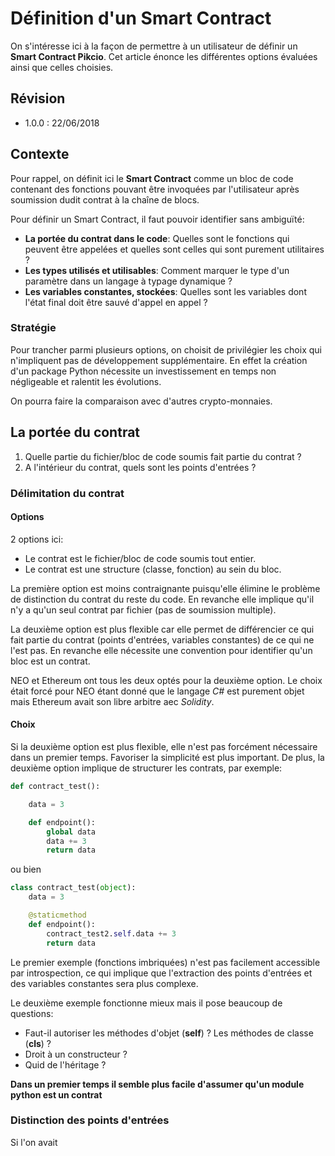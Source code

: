 # Définition d'un Smart Contract

On s'intéresse ici à la façon de permettre à un utilisateur de définir un
**Smart Contract Pikcio**. Cet article énonce les différentes options évaluées
ainsi que celles choisies. 

## Révision
- 1.0.0 : 22/06/2018

## Contexte
Pour rappel, on définit ici le **Smart Contract** comme un bloc de code
contenant des fonctions pouvant être invoquées par l'utilisateur après soumission
dudit contrat à la chaîne de blocs.

Pour définir un Smart Contract, il faut pouvoir identifier sans ambiguïté:
- **La portée du contrat dans le code**: Quelles sont le fonctions qui peuvent être appelées
et quelles sont celles qui sont purement utilitaires ?
- **Les types utilisés et utilisables**: Comment marquer le type d'un paramètre dans un langage à typage dynamique ?
- **Les variables constantes, stockées**: Quelles sont les variables dont l'état final doit être sauvé d'appel en appel ?

### Stratégie
Pour trancher parmi plusieurs options, on choisit de privilégier les choix qui n'impliquent pas de développement supplémentaire.
En effet la création d'un package Python nécessite un investissement en temps non négligeable et ralentit les évolutions.

On pourra faire la comparaison avec d'autres crypto-monnaies.

## La portée du contrat

1. Quelle partie du fichier/bloc de code soumis fait partie du contrat ?
2. A l'intérieur du contrat, quels sont les points d'entrées ?

### Délimitation du contrat

#### Options

2 options ici:
- Le contrat est le fichier/bloc de code soumis tout entier.
- Le contrat est une structure (classe, fonction) au sein du bloc.

La première option est moins contraignante puisqu'elle élimine le problème de 
distinction du contrat du reste du code. En revanche elle implique qu'il n'y a
qu'un seul contrat par fichier (pas de soumission multiple).

La deuxième option est plus flexible car elle permet de différencier ce qui
fait partie du contrat (points d'entrées, variables constantes) de ce qui ne
l'est pas. En revanche elle nécessite une convention pour identifier qu'un bloc
est un contrat.

NEO et Ethereum ont tous les deux optés pour la deuxième option. Le choix était 
forcé pour NEO étant donné que le langage *C#* est purement objet mais Ethereum
avait son libre arbitre aec *Solidity*.

#### Choix

Si la deuxième option est plus flexible, elle n'est pas forcément nécessaire
dans un premier temps. Favoriser la simplicité est plus important. De plus, la
deuxième option implique de structurer les contrats, par exemple:
```python
def contract_test():

    data = 3

    def endpoint():
        global data
        data += 3
        return data
```
ou bien
```python
class contract_test(object):
    data = 3

    @staticmethod
    def endpoint():
        contract_test2.self.data += 3
        return data
```

Le premier exemple (fonctions imbriquées) n'est pas facilement accessible par
introspection, ce qui implique que l'extraction des points d'entrées et des
variables constantes sera plus complexe.

Le deuxième exemple fonctionne mieux mais il pose beaucoup de questions:
- Faut-il autoriser les méthodes d'objet (**self**) ? Les méthodes de classe (**cls**) ?
- Droit à un constructeur ?
- Quid de l'héritage ?

**Dans un premier temps il semble plus facile d'assumer qu'un module python est un contrat**

### Distinction des points d'entrées

Si l'on avait